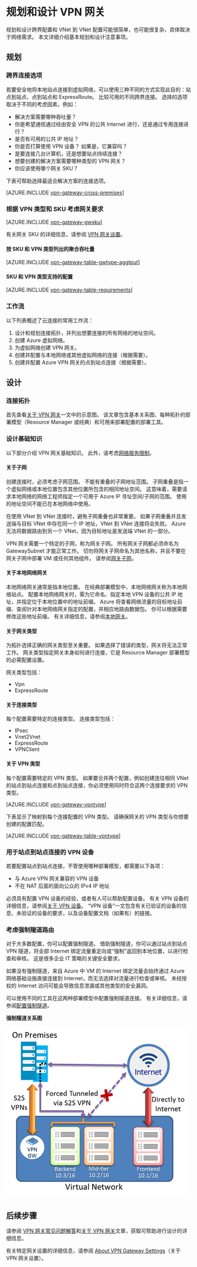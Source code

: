 <properties
    pageTitle="跨界连接的规划和设计：Azure VPN 网关| Azure"
    description="了解跨界、混合与 VNet 到 VNet 连接的 VPN 网关规划和设计"
    services="vpn-gateway"
    documentationcenter="na"
    author="cherylmc"
    manager="timlt"
    editor=""
    tags="azure-service-management,azure-resource-manager" />
<tags
    ms.assetid="d5aaab83-4e74-4484-8bf0-cc465811e757"
    ms.service="vpn-gateway"
    ms.devlang="na"
    ms.topic="article"
    ms.tgt_pltfrm="na"
    ms.workload="infrastructure-services"
    ms.date="04/05/2017"
    wacn.date="05/22/2017"
    ms.author="cherylmc"
    ms.translationtype="Human Translation"
    ms.sourcegitcommit="8fd60f0e1095add1bff99de28a0b65a8662ce661"
    ms.openlocfilehash="beee655bc636b98b765326b1c4e6885bad09b5a4"
    ms.contentlocale="zh-cn"
    ms.lasthandoff="05/12/2017" />

# <a name="planning-and-design-for-vpn-gateway"></a>规划和设计 VPN 网关
规划和设计跨界配置和 VNet 到 VNet 配置可能很简单，也可能很复杂，具体取决于网络需求。 本文详细介绍基本规划和设计注意事项。

## <a name="planning"></a>规划
### <a name="compare"></a>跨界连接选项
若要安全地将本地站点连接到虚拟网络，可以使用三种不同的方式实现此目的：站点到站点、点到站点和 ExpressRoute。 比较可用的不同跨界连接。 选择的选项取决于不同的考虑因素，例如：

* 解决方案需要哪种吞吐量？
* 你是希望通信通过经由安全 VPN 的公共 Internet 进行，还是通过专用连接进行？
* 是否有可用的公共 IP 地址？
* 你是否打算使用 VPN 设备？ 如果是，它兼容吗？
* 是要连接几台计算机，还是想要站点持续连接？
* 想要创建的解决方案需要哪种类型的 VPN 网关？
* 你应该使用哪个网关 SKU？

下表可帮助选择最适合解决方案的连接选项。

[AZURE.INCLUDE [vpn-gateway-cross-premises](../../includes/vpn-gateway-cross-premises-include.md)]

### <a name="gwrequire"></a>根据 VPN 类型和 SKU 考虑网关要求
[AZURE.INCLUDE [vpn-gateway-gwsku](../../includes/vpn-gateway-gwsku-include.md)]

有关网关 SKU 的详细信息，请参阅 [VPN 网关设置](/documentation/articles/vpn-gateway-about-vpn-gateway-settings/#gwsku)。

#### <a name="aggregate-throughput-by-sku-and-vpn-type"></a>按 SKU 和 VPN 类型列出的聚合吞吐量
[AZURE.INCLUDE [vpn-gateway-table-gwtype-aggtput](../../includes/vpn-gateway-table-gwtype-aggtput-include.md)]

#### <a name="supported-configurations-by-sku-and-vpn-type"></a>SKU 和 VPN 类型支持的配置
[AZURE.INCLUDE [vpn-gateway-table-requirements](../../includes/vpn-gateway-table-requirements-include.md)]

### <a name="wf"></a>工作流
以下列表概述了云连接的常用工作流：

1. 设计和规划连接拓扑，并列出想要连接的所有网络的地址空间。
2. 创建 Azure 虚拟网络。 
3. 为虚拟网络创建 VPN 网关。
4. 创建并配置与本地网络或其他虚拟网络的连接（根据需要）。
5. 创建并配置 Azure VPN 网关的点到站点连接（根据需要）。

## <a name="design"></a>设计
### <a name="topologies"></a>连接拓扑
首先查看[关于 VPN 网关](/documentation/articles/vpn-gateway-about-vpngateways/)一文中的示意图。 该文章包含基本关系图、每种拓扑的部署模型（Resource Manager 或经典）和可用来部署配置的部署工具。   

### <a name="designbasics"></a>设计基础知识
以下部分介绍 VPN 网关基础知识。 此外，请考虑[网络服务限制](/documentation/articles/azure-subscription-service-limits/#networking-limits)。

#### <a name="subnets"></a>关于子网
创建连接时，必须考虑子网范围。 不能有重叠的子网地址范围。 子网重叠是指一个虚拟网络或本地位置包含其他位置所包含的相同地址空间。 这意味着，需要请求本地网络的网络工程师指定一个可用于 Azure IP 寻址空间/子网的范围。 使用的地址空间不能已在本地网络中使用。 

在使用 VNet 到 VNet 连接时，避免子网重叠也非常重要。 如果子网重叠并且发送端与目标 VNet 中存在同一个 IP 地址，VNet 到 VNet 连接将会失败。 Azure 无法将数据路由到另一个 VNet，因为目标地址是发送端 VNet 的一部分。 

VPN 网关需要一个特定的子网，称为网关子网。 所有网关子网都必须命名为 GatewaySubnet 才能正常工作。 切勿将网关子网命名为其他名称，并且不要在网关子网中部署 VM 或任何其他组件。 请参阅[网关子网](/documentation/articles/vpn-gateway-about-vpn-gateway-settings/#gwsub)。

#### <a name="local"></a>关于本地网络网关
本地网络网关通常是指本地位置。 在经典部署模型中，本地网络网关称为本地网络站点。 配置本地网络网关时，需为它命名、指定本地 VPN 设备的公共 IP 地址，并指定位于本地位置中的地址前缀。 Azure 将查看网络流量的目标地址前缀、查阅针对本地网络网关指定的配置，并相应地路由数据包。 你可以根据需要修改这些地址前缀。 有关详细信息，请参阅[本地网关](/documentation/articles/vpn-gateway-about-vpn-gateway-settings/#lng)。

#### <a name="gwtype"></a>关于网关类型
为拓扑选择正确的网关类型至关重要。 如果选择了错误的类型，网关将无法正常工作。 网关类型指定网关本身如何进行连接，它是 Resource Manager 部署模型的必需配置设置。

网关类型包括：

* Vpn
* ExpressRoute

#### <a name="connectiontype"></a>关于连接类型
每个配置需要特定的连接类型。 连接类型包括：

* IPsec
* Vnet2Vnet
* ExpressRoute
* VPNClient

#### <a name="vpntype"></a>关于 VPN 类型
每个配置需要特定的 VPN 类型。 如果要合并两个配置，例如创建连往相同 VNet 的站点到站点连接和点到站点连接，你必须使用同时符合这两个连接要求的 VPN 类型。

[AZURE.INCLUDE [vpn-gateway-vpntype](../../includes/vpn-gateway-vpntype-include.md)]

下表显示了映射到每个连接配置的 VPN 类型。 请确保网关的 VPN 类型与你想要创建的配置匹配。 

[AZURE.INCLUDE [vpn-gateway-table-vpntype](../../includes/vpn-gateway-table-vpntype-include.md)]

### <a name="devices"></a>用于站点到站点连接的 VPN 设备
若要配置站点到站点连接，不管使用哪种部署模型，都需要以下各项：

* 与 Azure VPN 网关兼容的 VPN 设备
* 不在 NAT 后面的面向公众的 IPv4 IP 地址

必须具有配置 VPN 设备的经验，或者有人可以帮助配置设备。 有关 VPN 设备的详细信息，请参阅[关于 VPN 设备](/documentation/articles/vpn-gateway-about-vpn-devices/)。 “VPN 设备”一文包含有关已验证的设备的信息、未验证的设备的要求，以及设备配置文档（如果有）的链接。

### <a name="forcedtunnel"></a>考虑强制隧道路由
对于大多数配置，你可以配置强制隧道。 借助强制隧道，你可以通过站点到站点 VPN 隧道，将全部 Internet 绑定流量重定向或“强制”返回到本地位置，以进行检查和审核。 这是很多企业 IT 策略的关键安全要求。 

如果没有强制隧道，来自 Azure 中 VM 的 Internet 绑定流量会始终通过 Azure 网络基础设施直接连接到 Internet，而无法选择对流量进行检查或审核。 未经授权的 Internet 访问可能会导致信息泄漏或其他类型的安全漏洞。

可以使用不同的工具在这两种部署模型中配置强制隧道连接。 有关详细信息，请参阅[配置强制隧道](/documentation/articles/vpn-gateway-forced-tunneling-rm/)。

**强制隧道关系图**

![Azure VPN 网关强制隧道示意图](./media/vpn-gateway-plan-design/forced-tunneling-diagram.png)

## <a name="next-steps"></a>后续步骤
请参阅 [VPN 网关常见问题解答](/documentation/articles/vpn-gateway-vpn-faq/)和[关于 VPN 网关](/documentation/articles/vpn-gateway-about-vpngateways/)文章，获取可帮助进行设计的详细信息。

有关特定网关设置的详细信息，请参阅 [About VPN Gateway Settings](/documentation/articles/vpn-gateway-about-vpn-gateway-settings/)（关于 VPN 网关设置）。

<!--Update_Description: wording update-->